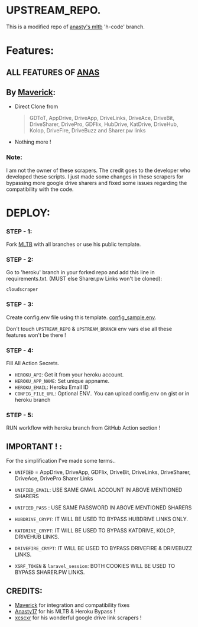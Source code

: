 #  UPSTREAM_REPO.

This is a modified repo of [anasty's mltb](https://github.com/anasty17/mirror-leech-telegram-bot/tree/h-code) 'h-code' branch.

# Features:

## ALL FEATURES OF [ANAS](https://github.com/anasty17/mirror-leech-telegram-bot)

## By [Maverick](https://telegram.dog/Maverick9099):
- Direct Clone from 
  > GDToT, AppDrive, DriveApp, DriveLinks, DriveAce, DriveBit, DriveSharer, DrivePro, GDFlix, HubDrive, KatDrive, DriveHub, Kolop, DriveFire, DriveBuzz and Sharer.pw links
- Nothing more !

### Note:
I am not the owner of these scrapers. The credit goes to the developer who developed these scripts.
I just made some changes in these scrapers for bypassing more google drive sharers and fixed some issues regarding the compatibility with the code.

# DEPLOY:

### STEP - 1:
Fork [MLTB](https://github.com/anasty17/mirror-leech-telegram-bot) with all branches or use his public template.

### STEP - 2:
Go to 'heroku' branch in your forked repo and add this line in requirements.txt. (MUST else Sharer.pw Links won't be cloned):
```
cloudscraper
```


### STEP - 3:
Create config.env file using this template. [config_sample.env](https://raw.githubusercontent.com/majnurangeela/For-Upstream-Mltb/master/bot/modules/config_sample.env).

Don't touch `UPSTREAM_REPO` & `UPSTREAM_BRANCH` env vars else all these features won't be there !

### STEP - 4:
Fill All Action Secrets.

- `HEROKU_API`: Get it from your heroku account.
- `HEROKU_APP_NAME`: Set unique appname.
- `HEROKU_EMAIL`: Heroku Email ID
- `CONFIG_FILE_URL`: Optional ENV.. You can upload config.env on gist or in heroku branch

### STEP - 5:
RUN workflow with heroku branch from GitHub Action section !

## IMPORTANT ! :

For the simplification I've made some terms..

- `UNIFIED` = AppDrive, DriveApp, GDFlix, DriveBit, DriveLinks, DriveSharer, DriveAce, DrivePro Sharer Links
- `UNIFIED_EMAIL`: USE SAME GMAIL ACCOUNT IN ABOVE MENTIONED SHARERS
- `UNIFIED_PASS` : USE SAME PASSWORD IN ABOVE MENTIONED SHARERS

- `HUBDRIVE_CRYPT`: IT WILL BE USED TO BYPASS HUBDRIVE LINKS ONLY.
- `KATDRIVE_CRYPT`: IT WILL BE USED TO BYPASS KATDRIVE, KOLOP, DRIVEHUB LINKS.
- `DRIVEFIRE_CRYPT`: IT WILL BE USED TO BYPASS DRIVEFIRE & DRIVEBUZZ LINKS.

- `XSRF_TOKEN` & `laravel_session`: BOTH COOKIES WILL BE USED TO BYPASS SHARER.PW LINKS.

## CREDITS:
- [Maverick](https://github.com/majnurangeela) for integration and compatibility fixes
- [Anasty17](https://github.com/anasty17/mirror-leech-telegram-bot) for his MLTB & Heroku Bypass !
- [xcscxr](https://github.com/xcscxr) for his wonderful google drive link scrapers !
